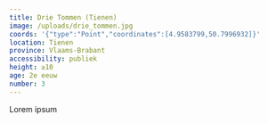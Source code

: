 ```yaml
---
title: Drie Tommen (Tienen)
image: /uploads/drie_tommen.jpg
coords: '{"type":"Point","coordinates":[4.9583799,50.7996932]}'
location: Tienen
province: Vlaams-Brabant
accessibility: publiek
height: ≥10
age: 2e eeuw
number: 3
---
```

Lorem ipsum